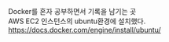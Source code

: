 Docker를 혼자 공부하면서 기록을 남기는 곳 <br>
AWS EC2 인스턴스의 ubuntu환경에 설치했다. <br>
https://docs.docker.com/engine/install/ubuntu/
